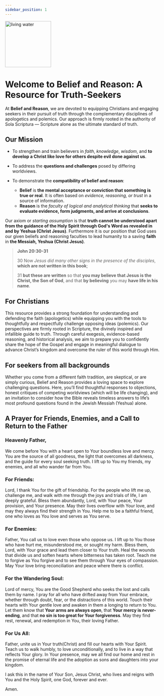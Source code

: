 ```yaml
---
sidebar_position: 1
---
```


<div style={{ textAlign: 'left' }}>
<img src="/static/img/../../img/living-water.svg" alt="living water" width="150" height="150"/>
</div>

# Welcome to Belief and Reason: A Resource for Truth-Seekers

At **Belief and Reason**, we are devoted to equipping Christians and engaging seekers in their pursuit of truth through the complementary disciplines of apologetics and polemics. Our approach is firmly rooted in the authority of Sola Scriptura — Scripture alone as the ultimate standard of truth.

## Our Mission
* To strengthen and train believers in _faith_, _knowledge_, _wisdom_, and **to develop a Christ like love for others despite evil done against us**.

* To address the **questions and challenges** posed by differing worldviews.

* To demonstrate the **compatibility of belief and reason**:
  * **Belief** is **the mental acceptance or conviction that something is true or real**. It is often based on _evidence, reasoning, or trust_ in a source of information. 
  * **Reason** is the _faculty of logical and analytical thinking_ that **seeks to evaluate evidence, form judgments, and arrive at conclusions**. 
  
Our axiom or  _starting assumption_ is that **truth cannot be understood apart from the guidance of the Holy Spirit through God's Word as revealed in and by Yeshua (Christ Jesus)**. Furthermore it is our position that God uses our given beliefs and reasoning faculties to lead humanity to a saving **faith** in **the Messiah, Yeshua (Christ Jesus)**.

>**John 20:30-31**
>
>30 Now _Jesus did many other signs in the presence of the disciples_, **which are not written in this book**; 
>
>31 **but these are written** so that **you may believe that Jesus is the Christ, the Son of God**, and that **by believing** you may **have life in his name**.

## For Christians
This resource provides a strong foundation for understanding and defending the faith (apologetics) while equipping you with the tools to thoughtfully and respectfully challenge opposing ideas (polemics). Our perspectives are firmly rooted in Scripture, the divinely inspired and infallible guide to truth. Through careful exegesis, evidence-based reasoning, and historical analysis, we aim to prepare you to confidently share the hope of the Gospel and engage in meaningful dialogue to advance Christ’s kingdom and overcome the ruler of this world through Him.

## For seekers from all backgrounds
Whether you come from a different faith tradition, are skeptical, or are simply curious, Belief and Reason provides a loving space to explore challenging questions. Here, you’ll find thoughtful responses to objections, honest critiques of competing worldviews (which will be life changing), and an invitation to consider how the Bible reveals timeless answers to life’s most profound questions found in the Jewish Messiah (Yeshua) alone. 

## A Prayer for Friends, Enemies, and a Call to Return to the Father

### Heavenly Father,
We come before You with a heart open to Your boundless love and mercy. You are the source of all goodness, the light that overcomes all darkness, and the guide for every soul seeking truth. I lift up to You my friends, my enemies, and all who wander far from You.

### For Friends:
Lord, I thank You for the gift of friendship. For the people who lift me up, challenge me, and walk with me through the joys and trials of life, I am deeply grateful. Bless them abundantly, Lord, with Your peace, Your provision, and Your presence. May their lives overflow with Your love, and may they always find their strength in You. Help me to be a faithful friend, one who loves as You love and serves as You serve.

### For Enemies:
Father, You call us to love even those who oppose us. I lift up to You those who have hurt me, misunderstood me, or sought my harm. Bless them, Lord, with Your grace and lead them closer to Your truth. Heal the wounds that divide us and soften hearts where bitterness has taken root. Teach me to forgive as You forgive and to see them through Your eyes of compassion. May Your love bring reconciliation and peace where there is conflict.

### For the Wandering Soul:
Lord of mercy, You are the Good Shepherd who seeks the lost and calls them by name. I pray for all who have drifted away from Your embrace, whether through doubt, fear, or the distractions of this world. Touch their hearts with Your gentle love and awaken in them a longing to return to You. Let them know that **Your arms are always open**, that **Your mercy is never-ending**, and that **no sin is too great for Your forgiveness**. May they find rest, renewal, and redemption in You, their loving Father.

### For Us All:
Father, unite us in Your truth(Christ) and fill our hearts with Your Spirit. Teach us to walk humbly, to love unconditionally, and to live in a way that reflects Your glory. In Your presence, may we all find our home and rest in the promise of eternal life and the adoption as sons and daughters into your kingdom.

I ask this in the name of Your Son, Jesus Christ, who lives and reigns with You and the Holy Spirit, one God, forever and ever.

Amen.
